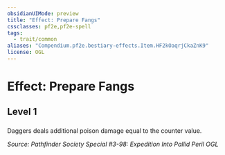 ```yaml
---
obsidianUIMode: preview
title: "Effect: Prepare Fangs"
cssclasses: pf2e,pf2e-spell
tags:
  - trait/common
aliases: "Compendium.pf2e.bestiary-effects.Item.HF2kOaqrjCkaZnK9"
license: OGL
---
```

# Effect: Prepare Fangs
## Level 1
### 






Daggers deals additional poison damage equal to the counter value.

*Source: Pathfinder Society Special #3-98: Expedition Into Pallid Peril*
*OGL*